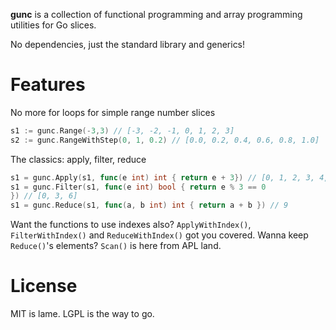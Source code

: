 **gunc** is a collection of functional programming and array programming utilities for Go slices.

No dependencies, just the standard library and generics!

# Features

No more for loops for simple range number slices
```go
s1 := gunc.Range(-3,3) // [-3, -2, -1, 0, 1, 2, 3]
s2 := gunc.RangeWithStep(0, 1, 0.2) // [0.0, 0.2, 0.4, 0.6, 0.8, 1.0]
```
The classics: apply, filter, reduce

```go
s1 = gunc.Apply(s1, func(e int) int { return e + 3}) // [0, 1, 2, 3, 4, 5, 6]
s1 = gunc.Filter(s1, func(e int) bool { return e % 3 == 0
}) // [0, 3, 6]
s1 = gunc.Reduce(s1, func(a, b int) int { return a + b }) // 9
```

Want the functions to use indexes also? `ApplyWithIndex()`, `FilterWithIndex()` and `ReduceWithIndex()` got you covered. Wanna keep `Reduce()`'s elements? `Scan()` is here from APL land.

# License
MIT is lame. LGPL is the way to go.